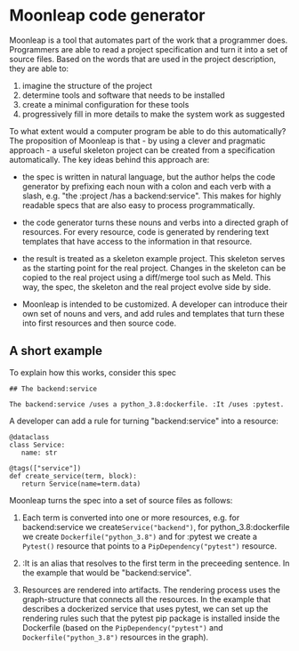 # Moonleap code generator

Moonleap is a tool that automates part of the work that a programmer does. Programmers are able to read
a project specification and turn it into a set of source files. Based on the words that are
used in the project description, they are able to:

1. imagine the structure of the project
2. determine tools and software that needs to be installed
3. create a minimal configuration for these tools
4. progressively fill in more details to make the system work as suggested

To what extent would a computer program be able to do this automatically? The proposition of Moonleap is
that - by using a clever and pragmatic approach - a useful skeleton project can be created from a specification
automatically. The key ideas behind this approach are:

- the spec is written in natural language, but the author helps the code generator by prefixing each noun with a
  colon and each verb with a slash, e.g. "the :project /has a backend:service". This makes for highly readable
  specs that are also easy to process programmatically.

- the code generator turns these nouns and verbs into a directed graph of resources. For every resource, code is generated
  by rendering text templates that have access to the information in that resource.

- the result is treated as a skeleton example project. This skeleton serves as the starting point for the real project.
  Changes in the skeleton can be copied to the real project using a diff/merge tool such as Meld. This way, the spec, the
  skeleton and the real project evolve side by side.

- Moonleap is intended to be customized. A developer can introduce their own set of nouns and vers, and add rules and
  templates that turn these into first resources and then source code.

## A short example

To explain how this works, consider this spec

```
## The backend:service

The backend:service /uses a python_3.8:dockerfile. :It /uses :pytest.
```

A developer can add a rule for turning "backend:service" into a resource:

```
@dataclass
class Service:
   name: str

@tags(["service"])
def create_service(term, block):
   return Service(name=term.data)
```

Moonleap turns the spec into a set of source files as follows:

1. Each term is converted into one or more resources, e.g. for backend:service we create`Service("backend")`,
   for python_3.8:dockerfile we create `Dockerfile("python_3.8")` and for :pytest we create a `Pytest()` resource
   that points to a `PipDependency("pytest")` resource.

2. :It is an alias that resolves to the first term in the preceeding sentence. In the example that
   would be "backend:service".

3. Resources are rendered into artifacts. The rendering process uses the graph-structure that connects all
   the resources. In the example that describes a dockerized service that uses pytest, we can set up the rendering
   rules such that the pytest pip package is installed inside the Dockerfile (based on the `PipDependency("pytest")` and
   `Dockerfile("python_3.8")` resources in the graph).
